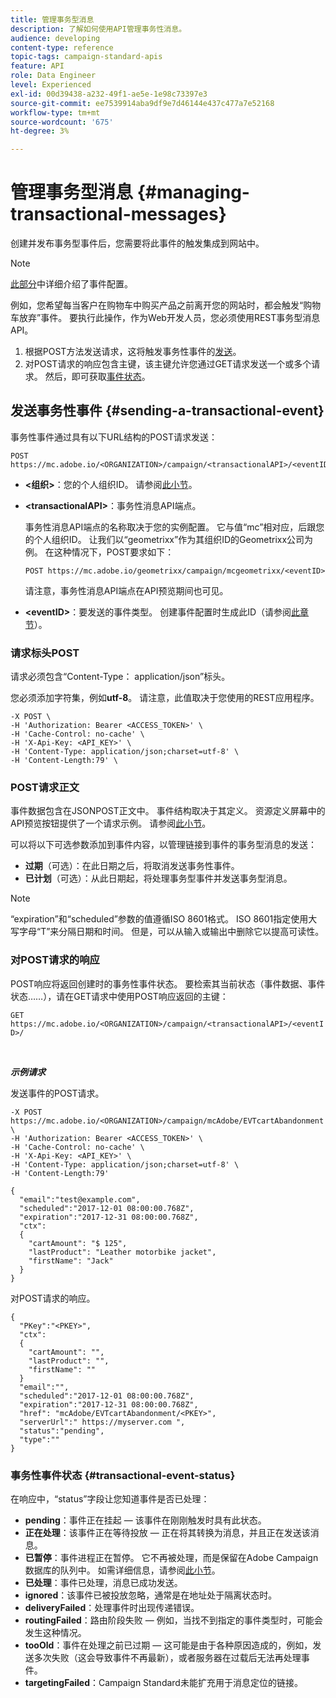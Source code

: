 ```yaml
---
title: 管理事务型消息
description: 了解如何使用API管理事务性消息。
audience: developing
content-type: reference
topic-tags: campaign-standard-apis
feature: API
role: Data Engineer
level: Experienced
exl-id: 00d39438-a232-49f1-ae5e-1e98c73397e3
source-git-commit: ee7539914aba9df9e7d46144e437c477a7e52168
workflow-type: tm+mt
source-wordcount: '675'
ht-degree: 3%

---
```


# 管理事务型消息 {#managing-transactional-messages}

创建并发布事务型事件后，您需要将此事件的触发集成到网站中。

>[!NOTE]
>
>[此部分](../../channels/using/configuring-transactional-event.md)中详细介绍了事件配置。

例如，您希望每当客户在购物车中购买产品之前离开您的网站时，都会触发“购物车放弃”事件。 要执行此操作，作为Web开发人员，您必须使用REST事务型消息API。

1. 根据POST方法发送请求，这将触发事务性事件的[发送](#sending-a-transactional-event)。
1. 对POST请求的响应包含主键，该主键允许您通过GET请求发送一个或多个请求。 然后，即可获取[事件状态](#transactional-event-status)。

## 发送事务性事件 {#sending-a-transactional-event}

事务性事件通过具有以下URL结构的POST请求发送：

```
POST https://mc.adobe.io/<ORGANIZATION>/campaign/<transactionalAPI>/<eventID>
```

* **&lt;组织>**：您的个人组织ID。 请参阅[此小节](../../api/using/must-read.md)。

* **&lt;transactionalAPI>**：事务性消息API端点。

  事务性消息API端点的名称取决于您的实例配置。 它与值“mc”相对应，后跟您的个人组织ID。 让我们以“geometrixx”作为其组织ID的Geometrixx公司为例。 在这种情况下，POST要求如下：

  `POST https://mc.adobe.io/geometrixx/campaign/mcgeometrixx/<eventID>`

  请注意，事务性消息API端点在API预览期间也可见。

* **&lt;eventID>**：要发送的事件类型。 创建事件配置时生成此ID（请参阅[此章节](../../channels/using/configuring-transactional-event.md#creating-an-event)）。

### 请求标头POST

请求必须包含“Content-Type： application/json”标头。

您必须添加字符集，例如&#x200B;**utf-8**。 请注意，此值取决于您使用的REST应用程序。

```
-X POST \
-H 'Authorization: Bearer <ACCESS_TOKEN>' \
-H 'Cache-Control: no-cache' \
-H 'X-Api-Key: <API_KEY>' \
-H 'Content-Type: application/json;charset=utf-8' \
-H 'Content-Length:79' \
```

### POST请求正文

事件数据包含在JSONPOST正文中。 事件结构取决于其定义。 资源定义屏幕中的API预览按钮提供了一个请求示例。 请参阅[此小节](../../channels/using/publishing-transactional-event.md#previewing-and-publishing-the-event)。

可以将以下可选参数添加到事件内容，以管理链接到事件的事务型消息的发送：

* **过期**（可选）：在此日期之后，将取消发送事务性事件。
* **已计划**（可选）：从此日期起，将处理事务型事件并发送事务型消息。

>[!NOTE]
>
>“expiration”和“scheduled”参数的值遵循ISO 8601格式。 ISO 8601指定使用大写字母“T”来分隔日期和时间。 但是，可以从输入或输出中删除它以提高可读性。

### 对POST请求的响应

POST响应将返回创建时的事务性事件状态。 要检索其当前状态（事件数据、事件状态……），请在GET请求中使用POST响应返回的主键：

`GET https://mc.adobe.io/<ORGANIZATION>/campaign/<transactionalAPI>/<eventID>/`

<br/>

***示例请求***

发送事件的POST请求。

```
-X POST https://mc.adobe.io/<ORGANIZATION>/campaign/mcAdobe/EVTcartAbandonment \
-H 'Authorization: Bearer <ACCESS_TOKEN>' \
-H 'Cache-Control: no-cache' \
-H 'X-Api-Key: <API_KEY>' \
-H 'Content-Type: application/json;charset=utf-8' \
-H 'Content-Length:79'

{
  "email":"test@example.com",
  "scheduled":"2017-12-01 08:00:00.768Z",
  "expiration":"2017-12-31 08:00:00.768Z",
  "ctx":
  {
    "cartAmount": "$ 125",
    "lastProduct": "Leather motorbike jacket",
    "firstName": "Jack"
  }
}
```

对POST请求的响应。

```
{
  "PKey":"<PKEY>",
  "ctx":
  {
    "cartAmount": "",
    "lastProduct": "",
    "firstName": ""
  }
  "email":"",
  "scheduled":"2017-12-01 08:00:00.768Z",
  "expiration":"2017-12-31 08:00:00.768Z",
  "href": "mcAdobe/EVTcartAbandonment/<PKEY>",
  "serverUrl":" https://myserver.com ",
  "status":"pending",
  "type":""
}
```

### 事务性事件状态 {#transactional-event-status}

在响应中，“status”字段让您知道事件是否已处理：

* **pending**：事件正在挂起 — 该事件在刚刚触发时具有此状态。
* **正在处理**：该事件正在等待投放 — 正在将其转换为消息，并且正在发送该消息。
* **已暂停**：事件进程正在暂停。 它不再被处理，而是保留在Adobe Campaign数据库的队列中。 如需详细信息，请参阅[此小节](../../channels/using/publishing-transactional-message.md#suspending-a-transactional-message-publication)。
* **已处理**：事件已处理，消息已成功发送。
* **ignored**：该事件已被投放忽略，通常是在地址处于隔离状态时。
* **deliveryFailed**：处理事件时出现传递错误。
* **routingFailed**：路由阶段失败 — 例如，当找不到指定的事件类型时，可能会发生这种情况。
* **tooOld**：事件在处理之前已过期 — 这可能是由于各种原因造成的，例如，发送多次失败（这会导致事件不再最新），或者服务器在过载后无法再处理事件。
* **targetingFailed**：Campaign Standard未能扩充用于消息定位的链接。
